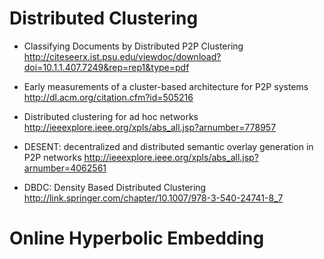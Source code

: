 Distributed Clustering
======================

- Classifying Documents by Distributed P2P Clustering
http://citeseerx.ist.psu.edu/viewdoc/download?doi=10.1.1.407.7249&rep=rep1&type=pdf

- Early measurements of a cluster-based architecture for P2P systems
http://dl.acm.org/citation.cfm?id=505216


- Distributed clustering for ad hoc networks
http://ieeexplore.ieee.org/xpls/abs_all.jsp?arnumber=778957

- DESENT: decentralized and distributed semantic overlay generation in P2P networks
http://ieeexplore.ieee.org/xpls/abs_all.jsp?arnumber=4062561

- DBDC: Density Based Distributed Clustering
http://link.springer.com/chapter/10.1007/978-3-540-24741-8_7


Online Hyperbolic Embedding
===========================
